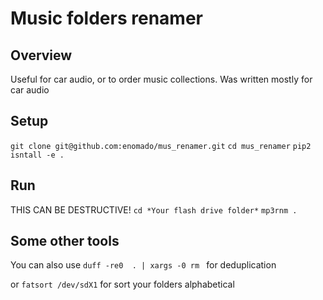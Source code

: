 # Music folders renamer

## Overview
Useful for car audio, or to order music collections.
Was written mostly for car audio

## Setup
  ```git clone git@github.com:enomado/mus_renamer.git```
  ```cd mus_renamer```
 ```pip2 isntall -e .```

## Run
THIS CAN BE DESTRUCTIVE!
  ```cd *Your flash drive folder*```
  ```mp3rnm .```

## Some other tools
You can also use 
```duff -re0  . | xargs -0 rm ```
for deduplication

or ```fatsort /dev/sdX1```
for sort your folders alphabetical
